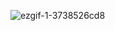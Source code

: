 
![ezgif-1-3738526cd8](https://user-images.githubusercontent.com/84827402/173065507-85fad14b-a2d6-4087-a85c-ef140283e312.gif)
